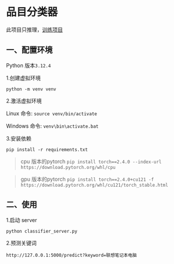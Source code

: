 # 品目分类器

此项目只推理，[训练项目](https://github.com/AriesYB/Chinese-Text-Classification-Pytorch.git)

## 一、配置环境

Python 版本`3.12.4`

1.创建虚拟环境

`python -m venv venv`

2.激活虚拟环境

Linux 命令: `source venv/bin/activate`

Windows 命令: `venv\bin\activate.bat`

3.安装依赖

`pip install -r requirements.txt`


>cpu 版本的pytorch `pip install torch==2.4.0 --index-url https://download.pytorch.org/whl/cpu`

>gpu 版本的pytorch `pip install torch==2.4.0+cu121 -f https://download.pytorch.org/whl/cu121/torch_stable.html`

## 二、使用 
1.启动 server

`python classifier_server.py`

2.预测关键词

`http://127.0.0.1:5000/predict?keyword=联想笔记本电脑`
